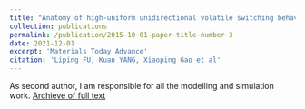 ```yaml
---
title: "Anatomy of high-uniform unidirectional volatile switching behavior in SiO2/TiO2-based selection device"
collection: publications
permalink: /publication/2015-10-01-paper-title-number-3
date: 2021-12-01
excerpt: 'Materials Today Advance'
citation: 'Liping FU, Kuan YANG, Xiaoping Gao et al'
---
```

As second author, I am responsible for all the modelling and simulation work. [Archieve of full text](/files/MTADV-D-21-00123_R1.pdf)

